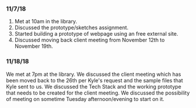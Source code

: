 ### 11/7/18
1. Met at 10am in the library.
2. Discussed the prototype/sketches assignment.
3. Started building a prototype of webpage using an free external site.
4. Discussed moving back client meeting from November 12th to November 19th.

### 11/18/18
We met at 7pm at the library. We discussed the client meeting which has been moved back to the 26th per Kyle's request and the sample files that Kyle sent to us. We discussed the Tech Stack and the working prototype that needs to be created for the client meeting. We discussed the possibility of meeting on sometime Tuesday afternoon/evening to start on it.
